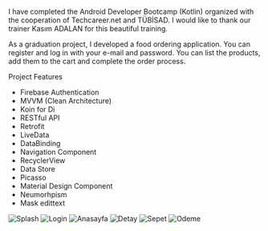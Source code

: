 I have completed the Android Developer Bootcamp (Kotlin) organized with the cooperation of Techcareer.net and TÜBİSAD. I would like to thank our trainer Kasım ADALAN for this beautiful training.

As a graduation project, I developed a food ordering application. You can register and log in with your e-mail and password. You can list the products, add them to the cart and complete the order process.

Project Features

- Firebase Authentication
- MVVM (Clean Architecture)
- Koin for Di
- RESTful API
- Retrofit
- LiveData
- DataBinding
- Navigation Component
- RecyclerView
- Data Store
- Picasso
- Material Design Component
- Neumorhpism
- Mask edittext





![Splash](https://user-images.githubusercontent.com/99819569/184378299-1d37890a-dd96-4f9b-9962-921b11134679.png)     ![Login](https://user-images.githubusercontent.com/99819569/184378315-cc1860b2-5f99-44ba-89ca-bb1d7c04a2a4.png)     ![Anasayfa](https://user-images.githubusercontent.com/99819569/184378321-84688174-aa62-4e16-ad93-c9df90b5f423.png)
![Detay](https://user-images.githubusercontent.com/99819569/184378319-539e20b7-7de4-4cad-ad0d-bd39547fbc9d.png)    ![Sepet](https://user-images.githubusercontent.com/99819569/184378309-039ba400-b83d-4365-8cee-2f3c8dd29d9c.png)    ![Odeme](https://user-images.githubusercontent.com/99819569/184378313-0c90c20d-4d15-425a-94af-3c80f8caad9c.png)



